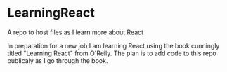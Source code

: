 # LearningReact
A repo to host files as I learn more about React

In preparation for a new job I am learning React using the book cunningly titled "Learning React" from O'Reily. The plan is to add code to this repo publicaly as I go through the book.
